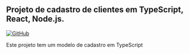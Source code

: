 ## Projeto de cadastro de clientes em TypeScript, React, Node.js.

 [![GitHub](https://img.shields.io/badge/Visit-My%20Profile-0891B2?style=flat-square&logo=github)](https://github.com/jopnovais)

Este projeto tem um modelo de cadastro em TypeScript

